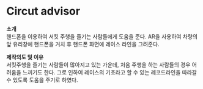 # Circut advisor

**소개**</br>
핸드폰을 이용하여 서킷 주행을 즐기는 사람들에게 도움을 준다.
AR을 사용하여 차량의 앞 유리창에 핸드폰을 거치 후 핸드폰 화면에 레이스 라인을 그려준다.

**제작의도 및 이유**</br>
서킷주행을 즐기는 사람들이 많아지고 있는 가운데, 처음 주행을 하는 사람들의 경우
어려움을 느끼기도 한다. 그로 인하여 레이스의 기초라고 할 수 있는 레코드라인을
따라갈 수 있도록 도움을 주기로 하였다.
